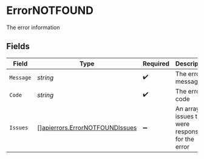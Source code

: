 # ErrorNOTFOUND

The error information


## Fields

| Field                                                                            | Type                                                                             | Required                                                                         | Description                                                                      | Example                                                                          |
| -------------------------------------------------------------------------------- | -------------------------------------------------------------------------------- | -------------------------------------------------------------------------------- | -------------------------------------------------------------------------------- | -------------------------------------------------------------------------------- |
| `Message`                                                                        | *string*                                                                         | :heavy_check_mark:                                                               | The error message                                                                | Not found                                                                        |
| `Code`                                                                           | *string*                                                                         | :heavy_check_mark:                                                               | The error code                                                                   | NOT_FOUND                                                                        |
| `Issues`                                                                         | [][apierrors.ErrorNOTFOUNDIssues](../../models/apierrors/errornotfoundissues.md) | :heavy_minus_sign:                                                               | An array of issues that were responsible for the error                           | []                                                                               |